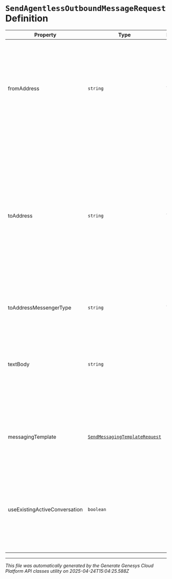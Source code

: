 # `SendAgentlessOutboundMessageRequest` Definition

| Property | Type | Required | Description |
|----------|------|----------|-------------|
| fromAddress | `string` | Yes | The messaging address of the sender of the message. For an SMS messenger type, this must be a currently provisioned SMS phone number. For a WhatsApp messenger type use the provisioned WhatsApp integration’s ID |
| toAddress | `string` | Yes | The messaging address of the recipient of the message. For an SMS messenger type, the phone number address must be in E.164 format. E.g. +13175555555 or +34234234234. For WhatsApp messenger type, use a WhatsApp ID of a phone number. E.g for a E.164 formatted phone number `+13175555555`, a WhatsApp ID would be 13175555555 |
| toAddressMessengerType | `string` | Yes | The recipient messaging address messenger type. |
| textBody | `string` | No | The text of the message to send. This field is required in the case of SMS messenger type. Maximum character counts are: SMS - 765 characters, other channels - 2000 characters. |
| messagingTemplate | [`SendMessagingTemplateRequest`](sendmessagingtemplaterequest-definition.md) | No | The messaging template to use in the case of WhatsApp messenger type. This field is required when using WhatsApp messenger type |
| useExistingActiveConversation | `boolean` | No | Use an existing active conversation to send the agentless outbound message. Set this parameter to 'true' to use active conversation. Default value: false |

---

*This file was automatically generated by the Generate Genesys Cloud Platform API classes utility on 2025-04-24T15:04:25.588Z*